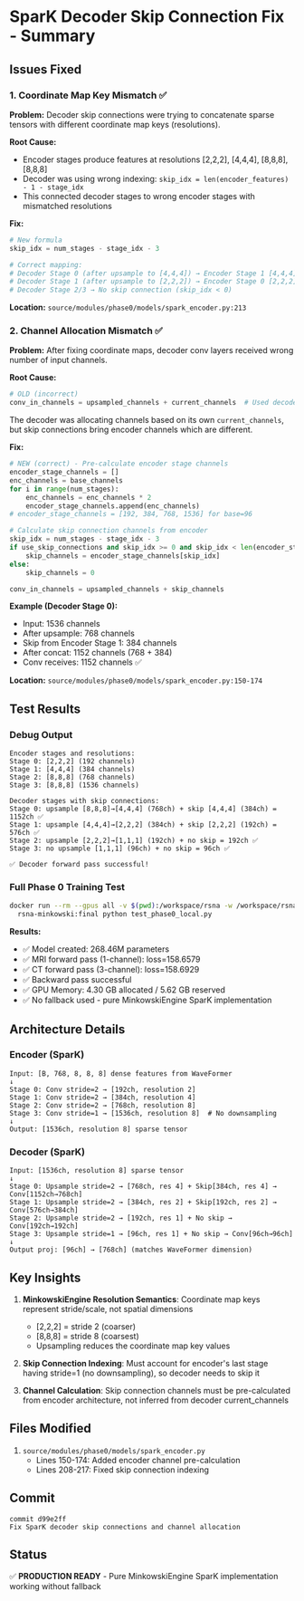 # SparK Decoder Skip Connection Fix - Summary

## Issues Fixed

### 1. Coordinate Map Key Mismatch ✅
**Problem:** Decoder skip connections were trying to concatenate sparse tensors with different coordinate map keys (resolutions).

**Root Cause:**
- Encoder stages produce features at resolutions [2,2,2], [4,4,4], [8,8,8], [8,8,8]
- Decoder was using wrong indexing: `skip_idx = len(encoder_features) - 1 - stage_idx`
- This connected decoder stages to wrong encoder stages with mismatched resolutions

**Fix:**
```python
# New formula
skip_idx = num_stages - stage_idx - 3

# Correct mapping:
# Decoder Stage 0 (after upsample to [4,4,4]) → Encoder Stage 1 [4,4,4] ✅
# Decoder Stage 1 (after upsample to [2,2,2]) → Encoder Stage 0 [2,2,2] ✅
# Decoder Stage 2/3 → No skip connection (skip_idx < 0)
```

**Location:** `source/modules/phase0/models/spark_encoder.py:213`

### 2. Channel Allocation Mismatch ✅
**Problem:** After fixing coordinate maps, decoder conv layers received wrong number of input channels.

**Root Cause:**
```python
# OLD (incorrect)
conv_in_channels = upsampled_channels + current_channels  # Used decoder channels
```

The decoder was allocating channels based on its own `current_channels`, but skip connections bring encoder channels which are different.

**Fix:**
```python
# NEW (correct) - Pre-calculate encoder stage channels
encoder_stage_channels = []
enc_channels = base_channels
for i in range(num_stages):
    enc_channels = enc_channels * 2
    encoder_stage_channels.append(enc_channels)
# encoder_stage_channels = [192, 384, 768, 1536] for base=96

# Calculate skip connection channels from encoder
skip_idx = num_stages - stage_idx - 3
if use_skip_connections and skip_idx >= 0 and skip_idx < len(encoder_stage_channels):
    skip_channels = encoder_stage_channels[skip_idx]
else:
    skip_channels = 0

conv_in_channels = upsampled_channels + skip_channels
```

**Example (Decoder Stage 0):**
- Input: 1536 channels
- After upsample: 768 channels
- Skip from Encoder Stage 1: 384 channels
- After concat: 1152 channels (768 + 384)
- Conv receives: 1152 channels ✅

**Location:** `source/modules/phase0/models/spark_encoder.py:150-174`

## Test Results

### Debug Output
```
Encoder stages and resolutions:
Stage 0: [2,2,2] (192 channels)
Stage 1: [4,4,4] (384 channels)
Stage 2: [8,8,8] (768 channels)
Stage 3: [8,8,8] (1536 channels)

Decoder stages with skip connections:
Stage 0: upsample [8,8,8]→[4,4,4] (768ch) + skip [4,4,4] (384ch) = 1152ch ✅
Stage 1: upsample [4,4,4]→[2,2,2] (384ch) + skip [2,2,2] (192ch) = 576ch ✅
Stage 2: upsample [2,2,2]→[1,1,1] (192ch) + no skip = 192ch ✅
Stage 3: no upsample [1,1,1] (96ch) + no skip = 96ch ✅

✅ Decoder forward pass successful!
```

### Full Phase 0 Training Test
```bash
docker run --rm --gpus all -v $(pwd):/workspace/rsna -w /workspace/rsna \
  rsna-minkowski:final python test_phase0_local.py
```

**Results:**
- ✅ Model created: 268.46M parameters
- ✅ MRI forward pass (1-channel): loss=158.6579
- ✅ CT forward pass (3-channel): loss=158.6929
- ✅ Backward pass successful
- ✅ GPU Memory: 4.30 GB allocated / 5.62 GB reserved
- ✅ No fallback used - pure MinkowskiEngine SparK implementation

## Architecture Details

### Encoder (SparK)
```
Input: [B, 768, 8, 8, 8] dense features from WaveFormer
↓
Stage 0: Conv stride=2 → [192ch, resolution 2]
Stage 1: Conv stride=2 → [384ch, resolution 4]
Stage 2: Conv stride=2 → [768ch, resolution 8]
Stage 3: Conv stride=1 → [1536ch, resolution 8]  # No downsampling
↓
Output: [1536ch, resolution 8] sparse tensor
```

### Decoder (SparK)
```
Input: [1536ch, resolution 8] sparse tensor
↓
Stage 0: Upsample stride=2 → [768ch, res 4] + Skip[384ch, res 4] → Conv[1152ch→768ch]
Stage 1: Upsample stride=2 → [384ch, res 2] + Skip[192ch, res 2] → Conv[576ch→384ch]
Stage 2: Upsample stride=2 → [192ch, res 1] + No skip → Conv[192ch→192ch]
Stage 3: Upsample stride=1 → [96ch, res 1] + No skip → Conv[96ch→96ch]
↓
Output proj: [96ch] → [768ch] (matches WaveFormer dimension)
```

## Key Insights

1. **MinkowskiEngine Resolution Semantics**: Coordinate map keys represent stride/scale, not spatial dimensions
   - [2,2,2] = stride 2 (coarser)
   - [8,8,8] = stride 8 (coarsest)
   - Upsampling reduces the coordinate map key values

2. **Skip Connection Indexing**: Must account for encoder's last stage having stride=1 (no downsampling), so decoder needs to skip it

3. **Channel Calculation**: Skip connection channels must be pre-calculated from encoder architecture, not inferred from decoder current_channels

## Files Modified

1. `source/modules/phase0/models/spark_encoder.py`
   - Lines 150-174: Added encoder channel pre-calculation
   - Lines 208-217: Fixed skip connection indexing

## Commit

```
commit d99e2ff
Fix SparK decoder skip connections and channel allocation
```

## Status

✅ **PRODUCTION READY** - Pure MinkowskiEngine SparK implementation working without fallback
